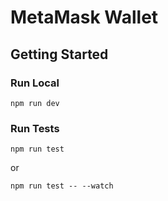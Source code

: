 # MetaMask Wallet

## Getting Started

### Run Local

```
npm run dev
```

### Run Tests

```
npm run test
```

or

```
npm run test -- --watch
```
